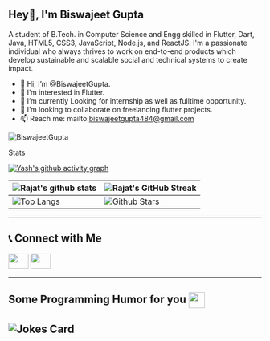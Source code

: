 ## Hey👋, I'm Biswajeet Gupta


A student of B.Tech. in Computer Science and Engg skilled in Flutter, Dart, Java, HTML5, CSS3, JavaScript,  Node.js, and ReactJS. I'm a passionate individual who always thrives to work on end-to-end products which develop sustainable and scalable social and technical systems to create impact.  

- 👋 Hi, I’m @BiswajeetGupta.
- 👀 I’m interested in Flutter.
- 🌱 I’m currently Looking for internship as well as fulltime opportunity.
- 💞️ I’m looking to collaborate on freelancing flutter projects.
- 📫 Reach me: mailto:biswajeetgupta484@gmail.com
<p align="left"> <img src="https://komarev.com/ghpvc/?username=BiswajeetGupta&label=Profile%20views&color=0e75b6&style=flat" alt="BiswajeetGupta" /> </p>

Stats

[![Yash's github activity graph](https://github-readme-activity-graph.vercel.app/graph?username=BiswajeetGupta&theme=merko)](https://github.com/ashutosh00710/github-readme-activity-graph)

| ![Rajat's github stats](https://github-readme-stats.vercel.app/api?username=BiswajeetGupta&show_icons=true&theme=merko) | ![Rajat's GitHub Streak](https://github-readme-streak-stats.herokuapp.com/?user=BiswajeetGupta&theme=merko) |
| --------------------------------------------------------------------------------------------------------------------------------- | ----------------------------------------------------------------------------------------------------------------------------------------------------------------------------------------------------------------- |
| ![Top Langs](https://github-readme-stats.vercel.app/api/top-langs/?username=BiswajeetGupta&langs_count=8&theme=merko) | ![Github Stars](https://github-readme-stats.vercel.app/api?username=BiswajeetGupta&show_icons=true&locale=en&count_private=true&hide_rank=true&custom_title=My%20GitHub%20Stats&theme=merko) |

<hr>

## 📞 Connect with Me

 <p align="left" margin-top="10px">
<a href="https://www.linkedin.com/in/biswajeet-gupta-a8a8431b0"><img src="https://upload.wikimedia.org/wikipedia/commons/thumb/c/ca/LinkedIn_logo_initials.png/640px-LinkedIn_logo_initials.png" height="30" width="40"/></a>
<a href="https://mail.google.com/mail/?view=cm&fs=1&to=biswajeetgupta484@gmail.com"><img src="https://mailmeteor.com/logos/assets/PNG/Gmail_Logo_256px.png" height="30" width="40"/></a> 
</p>
<hr>

<h2> Some Programming Humor for you <img align ='center' src='https://media2.giphy.com/media/UQDSBzfyiBKvgFcSTw/giphy.gif?cid=ecf05e47p3cd513axbek3f56ti3jzizq8hincw20jauyyfyw&rid=giphy.gif' width = '32px'></h2>

## ![Jokes Card](https://readme-jokes.vercel.app/api?theme=merko)
